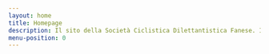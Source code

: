 ```yaml
---
layout: home
title: Homepage
description: Il sito della Società Ciclistica Dilettantistica Fanese. Informazioni, calendario eventi e Mediofondo della Fortuna.
menu-position: 0
---
```

